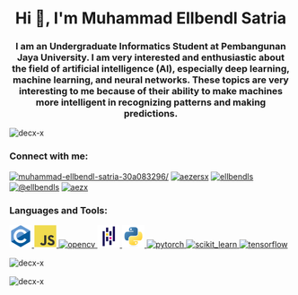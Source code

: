 <h1 align="center">Hi 👋, I'm Muhammad Ellbendl Satria</h1>
<h3 align="center">I am an Undergraduate Informatics Student at Pembangunan Jaya University. I am very interested and enthusiastic about the field of artificial intelligence (AI), especially deep learning, machine learning, and neural networks. These topics are very interesting to me because of their ability to make machines more intelligent in recognizing patterns and making predictions.</h3>

<p align="left"> <img src="https://komarev.com/ghpvc/?username=decx-x&label=Profile%20views&color=0e75b6&style=flat" alt="decx-x" /> </p>

<h3 align="left">Connect with me:</h3>
<p align="left">
<a href="https://linkedin.com/in/muhammad-ellbendl-satria-30a083296/" target="blank"><img align="center" src="https://raw.githubusercontent.com/rahuldkjain/github-profile-readme-generator/master/src/images/icons/Social/linked-in-alt.svg" alt="muhammad-ellbendl-satria-30a083296/" height="30" width="40" /></a>
<a href="https://kaggle.com/aezersx" target="blank"><img align="center" src="https://raw.githubusercontent.com/rahuldkjain/github-profile-readme-generator/master/src/images/icons/Social/kaggle.svg" alt="aezersx" height="30" width="40" /></a>
<a href="https://instagram.com/ellbendls" target="blank"><img align="center" src="https://raw.githubusercontent.com/rahuldkjain/github-profile-readme-generator/master/src/images/icons/Social/instagram.svg" alt="ellbendls" height="30" width="40" /></a>
<a href="https://medium.com/@ellbendls" target="blank"><img align="center" src="https://raw.githubusercontent.com/rahuldkjain/github-profile-readme-generator/master/src/images/icons/Social/medium.svg" alt="@ellbendls" height="30" width="40" /></a>
<a href="https://www.youtube.com/c/aezsx" target="blank"><img align="center" src="https://raw.githubusercontent.com/rahuldkjain/github-profile-readme-generator/master/src/images/icons/Social/youtube.svg" alt="aezx" height="30" width="40" /></a>
</p>

<h3 align="left">Languages and Tools:</h3>
<p align="left"> <a href="https://www.cprogramming.com/" target="_blank" rel="noreferrer"> <img src="https://raw.githubusercontent.com/devicons/devicon/master/icons/c/c-original.svg" alt="c" width="40" height="40"/> </a> <a href="https://developer.mozilla.org/en-US/docs/Web/JavaScript" target="_blank" rel="noreferrer"> <img src="https://raw.githubusercontent.com/devicons/devicon/master/icons/javascript/javascript-original.svg" alt="javascript" width="40" height="40"/> </a> <a href="https://opencv.org/" target="_blank" rel="noreferrer"> <img src="https://www.vectorlogo.zone/logos/opencv/opencv-icon.svg" alt="opencv" width="40" height="40"/> </a> <a href="https://pandas.pydata.org/" target="_blank" rel="noreferrer"> <img src="https://raw.githubusercontent.com/devicons/devicon/2ae2a900d2f041da66e950e4d48052658d850630/icons/pandas/pandas-original.svg" alt="pandas" width="40" height="40"/> </a> <a href="https://www.python.org" target="_blank" rel="noreferrer"> <img src="https://raw.githubusercontent.com/devicons/devicon/master/icons/python/python-original.svg" alt="python" width="40" height="40"/> </a> <a href="https://pytorch.org/" target="_blank" rel="noreferrer"> <img src="https://www.vectorlogo.zone/logos/pytorch/pytorch-icon.svg" alt="pytorch" width="40" height="40"/> </a> <a href="https://scikit-learn.org/" target="_blank" rel="noreferrer"> <img src="https://upload.wikimedia.org/wikipedia/commons/0/05/Scikit_learn_logo_small.svg" alt="scikit_learn" width="40" height="40"/> </a> <a href="https://www.tensorflow.org" target="_blank" rel="noreferrer"> <img src="https://www.vectorlogo.zone/logos/tensorflow/tensorflow-icon.svg" alt="tensorflow" width="40" height="40"/> </a> </p>

<p><img align="center" src="https://github-readme-stats.vercel.app/api/top-langs?username=decx-x&show_icons=true&locale=en&layout=compact" alt="decx-x" /></p>

<p><img align="center" src="https://github-readme-streak-stats.herokuapp.com/?user=decx-x&" alt="decx-x" /></p>
